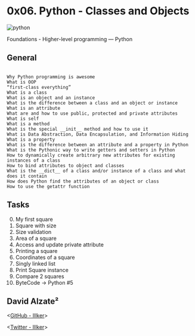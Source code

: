 # 0x06. Python - Classes and Objects

![python](https://miro.medium.com/max/904/1*h4j42XyHnnB3lrsBjT0UEQ.png)

 Foundations - Higher-level programming ― Python

## General

```

Why Python programming is awesome
What is OOP
“first-class everything”
What is a class
What is an object and an instance
What is the difference between a class and an object or instance
What is an attribute
What are and how to use public, protected and private attributes
What is self
What is a method
What is the special __init__ method and how to use it
What is Data Abstraction, Data Encapsulation, and Information Hiding
What is a property
What is the difference between an attribute and a property in Python
What is the Pythonic way to write getters and setters in Python
How to dynamically create arbitrary new attributes for existing instances of a class
How to bind attributes to object and classes
What is the __dict__ of a class and/or instance of a class and what does it contain
How does Python find the attributes of an object or class
How to use the getattr function

```

## Tasks

0. My first square 
1. Square with size 
2. Size validation 
3. Area of a square
4. Access and update private attribute 
5. Printing a square 
6. Coordinates of a square 
7. Singly linked list 
8. Print Square instance
9. Compare 2 squares
10. ByteCode -> Python #5

## David Alzate² 

<[GitHub - Illker](https://github.com/illker)>

<[Twitter - Illker](https://twitter.com/illker)>
